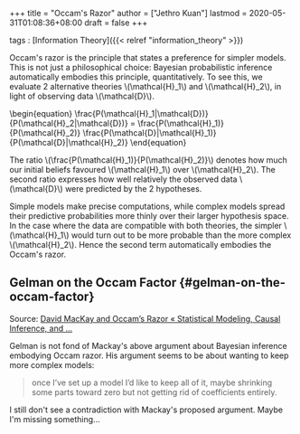 +++
title = "Occam's Razor"
author = ["Jethro Kuan"]
lastmod = 2020-05-31T01:08:36+08:00
draft = false
+++

tags
: [Information Theory]({{< relref "information_theory" >}})

Occam's razor is the principle that states a preference for simpler
models. This is not just a philosophical choice: Bayesian
probabilistic inference automatically embodies this principle,
quantitatively. To see this, we evaluate 2 alternative theories
\\(\mathcal{H}\_1\\) and \\(\mathcal{H}\_2\\), in light of observing data
\\(\mathcal{D}\\).

\begin{equation}
\frac{P(\mathcal{H}\_1|\mathcal{D})}{P(\mathcal{H}\_2|\mathcal{D})} =
\frac{P(\mathcal{H}\_1)}{P(\mathcal{H}\_2)} \frac{P(\mathcal{D}|\mathcal{H}\_1)}{P(\mathcal{D}|\mathcal{H}\_2)}
\end{equation}

The ratio \\(\frac{P(\mathcal{H}\_1)}{P(\mathcal{H}\_2)}\\) denotes how much
our initial beliefs favoured \\(\mathcal{H}\_1\\) over \\(\mathcal{H}\_2\\). The
second ratio expresses how well relatively the observed data
\\(\mathcal{D}\\) were predicted by the 2 hypotheses.

Simple models make precise computations, while complex models spread
their predictive probabilities more thinly over their larger
hypothesis space. In the case where the data are compatible with both
theories, the simpler \\(\mathcal{H}\_1\\) would turn out to be more
probable than the more complex \\(\mathcal{H}\_2\\). Hence the second term
automatically embodies the Occam's razor.

## Gelman on the Occam Factor {#gelman-on-the-occam-factor}

Source: [David MacKay and Occam’s Razor « Statistical Modeling, Causal Inference, and ...](https://statmodeling.stat.columbia.edu/2011/12/04/david-mackay-and-occams-razor/)

Gelman is not fond of Mackay's above argument about Bayesian inference
embodying Occam razor. His argument seems to be about wanting to keep
more complex models:

> once I’ve set up a model I’d like to keep all of
> it, maybe shrinking some parts toward zero but not getting rid of
> coefficients entirely.

I still don't see a contradiction with Mackay's proposed argument.
Maybe I'm missing something...
